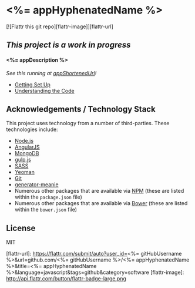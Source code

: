 # <%= appHyphenatedName %>

[![Flattr this git repo][flattr-image]][flattr-url]

## _**This project is a work in progress**_

#### <%= appDescription %>

_See this running at [appShortenedUrl][demo-url]!_

- [Getting Set Up](./docs/getting-set-up.md)
- [Understanding the Code](./docs/understanding-the-code.md)

## Acknowledgements / Technology Stack

This project uses technology from a number of third-parties. These technologies include:

- [Node.js](http://nodejs.org/)
- [AngularJS](https://angularjs.org/)
- [MongoDB](https://mongodb.org/)
- [gulp.js](http://http://gulpjs.com/)
- [SASS](http://sass-lang.com/)
- [Yeoman](http://yeoman.io/)
- [Git](http://git-scm.com/)
- [generator-meanie](https://github.com/levisl176/generator-meanie)
- Numerous other packages that are available via [NPM](http://npmjs.org/) 
  (these are listed within the `package.json` file)
- Numerous other packages that are available via [Bower](http://bower.io/) 
  (these are listed within the `bower.json` file)

## License

MIT




[flattr-url]: https://flattr.com/submit/auto?user_id=<%= gitHubUsername %>&url=github.com/<%= gitHubUsername %>/<%= appHyphenatedName %>&title=<%= appHyphenatedName %>&language=javascript&tags=github&category=software
[flattr-image]: http://api.flattr.com/button/flattr-badge-large.png

[demo-url]: <%= appCompleteUrl %>
